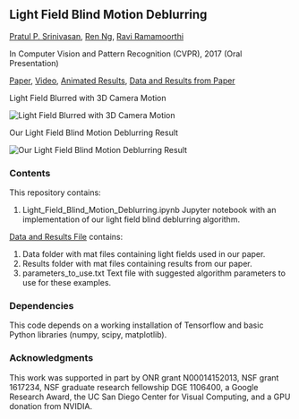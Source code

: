 ## Light Field Blind Motion Deblurring

[Pratul P. Srinivasan](https://people.eecs.berkeley.edu/~pratul/), [Ren Ng](http://www.eecs.berkeley.edu/Faculty/Homepages/yirenng.html/), [Ravi Ramamoorthi](http://cseweb.ucsd.edu/~ravir/)

In Computer Vision and Pattern Recognition (CVPR), 2017 (Oral Presentation)

[Paper](https://people.eecs.berkeley.edu/~pratul/CVPR17_LF_BLIND_MOTION_DEBLURRING.pdf), [Video](https://youtu.be/rtukre-ErmI), [Animated Results](https://people.eecs.berkeley.edu/~pratul/deblur_html/supplementary.html), [Data and Results from Paper](https://people.eecs.berkeley.edu/~pratul/deblur_data_results.zip)

Light Field Blurred with 3D Camera Motion

![Light Field Blurred with 3D Camera Motion](https://people.eecs.berkeley.edu/~pratul/gifs/deblur_blur.gif)

Our Light Field Blind Motion Deblurring Result

![Our Light Field Blind Motion Deblurring Result](https://people.eecs.berkeley.edu/~pratul/gifs/deblur_ours.gif)

### Contents

This repository contains:
1) Light_Field_Blind_Motion_Deblurring.ipynb Jupyter notebook with an implementation of our light field blind deblurring algorithm.

[Data and Results File](https://people.eecs.berkeley.edu/~pratul/deblur_data_results.zip) contains:
1) Data folder with mat files containing light fields used in our paper.
2) Results folder with mat files containing results from our paper.
3) parameters_to_use.txt Text file with suggested algorithm parameters to use for these examples.

### Dependencies

This code depends on a working installation of Tensorflow and basic Python libraries (numpy, scipy, matplotlib).

### Acknowledgments

This work was supported in part by ONR grant N00014152013, NSF grant 1617234, NSF graduate research fellowship DGE 1106400, a Google Research Award, the UC San Diego Center for Visual Computing, and a GPU donation from NVIDIA.
